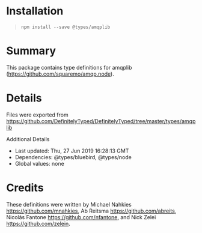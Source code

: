 # Installation
> `npm install --save @types/amqplib`

# Summary
This package contains type definitions for amqplib (https://github.com/squaremo/amqp.node).

# Details
Files were exported from https://github.com/DefinitelyTyped/DefinitelyTyped/tree/master/types/amqplib

Additional Details
 * Last updated: Thu, 27 Jun 2019 16:28:13 GMT
 * Dependencies: @types/bluebird, @types/node
 * Global values: none

# Credits
These definitions were written by Michael Nahkies <https://github.com/mnahkies>, Ab Reitsma <https://github.com/abreits>, Nicolás Fantone <https://github.com/nfantone>, and Nick Zelei <https://github.com/zelein>.
